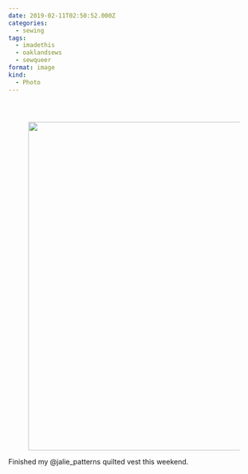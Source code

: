 ```yaml
---
date: 2019-02-11T02:50:52.000Z
categories:
  - sewing
tags:
  - imadethis
  - oaklandsews
  - sewqueer
format: image
kind:
  - Photo
---
```

<section class="response"> <header> </header>

<div data-carousel-extra='{"blog_id":1,"permalink":"https:\/\/www.yergler.net\/2019\/02\/10\/3445\/"}' id='gallery-9' class='gallery galleryid-3445 gallery-columns-1 gallery-size-large'>
  <figure class='gallery-item'>

  <div class='gallery-icon landscape'>
    <a href='https://www.yergler.net/wp-content/uploads/2019/02/igwwtBgA.jpg'><img width="660" height="660" src="https://www.yergler.net/wp-content/uploads/2019/02/igwwtBgA-1024x1024.jpg" class="attachment-large size-large u-photo" alt="" loading="lazy" srcset="https://www.yergler.net/wp-content/uploads/2019/02/igwwtBgA-1024x1024.jpg 1024w, https://www.yergler.net/wp-content/uploads/2019/02/igwwtBgA-150x150.jpg 150w, https://www.yergler.net/wp-content/uploads/2019/02/igwwtBgA-300x300.jpg 300w, https://www.yergler.net/wp-content/uploads/2019/02/igwwtBgA-768x768.jpg 768w, https://www.yergler.net/wp-content/uploads/2019/02/igwwtBgA-800x800.jpg 800w, https://www.yergler.net/wp-content/uploads/2019/02/igwwtBgA-50x50.jpg 50w, https://www.yergler.net/wp-content/uploads/2019/02/igwwtBgA.jpg 1080w" sizes="(max-width: 660px) 100vw, 660px" data-attachment-id="3446" data-permalink="https://www.yergler.net/2019/02/10/3445/igwwtbga/" data-orig-file="https://www.yergler.net/wp-content/uploads/2019/02/igwwtBgA.jpg" data-orig-size="1080,1080" data-comments-opened="0" data-image-meta="{&quot;aperture&quot;:&quot;0&quot;,&quot;credit&quot;:&quot;&quot;,&quot;camera&quot;:&quot;&quot;,&quot;caption&quot;:&quot;&quot;,&quot;created_timestamp&quot;:&quot;0&quot;,&quot;copyright&quot;:&quot;&quot;,&quot;focal_length&quot;:&quot;0&quot;,&quot;iso&quot;:&quot;0&quot;,&quot;shutter_speed&quot;:&quot;0&quot;,&quot;title&quot;:&quot;&quot;,&quot;orientation&quot;:&quot;0&quot;}" data-image-title="igwwtBgA" data-image-description="" data-image-caption="" data-medium-file="https://www.yergler.net/wp-content/uploads/2019/02/igwwtBgA-300x300.jpg" data-large-file="https://www.yergler.net/wp-content/uploads/2019/02/igwwtBgA-1024x1024.jpg" /></a>
  </div></figure>
</div></section>

Finished my @jalie_patterns quilted vest this weekend.
